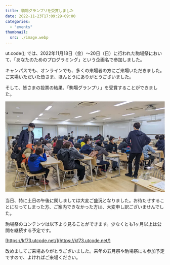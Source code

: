 ```yaml
---
title: 駒場グランプリを受賞しました
date: 2022-11-23T17:09:29+09:00
categories:
  - "events"
thumbnail:
  src: ./image.webp
---
```


ut.code(); では、2022年11月18日（金）〜20日（日）に行われた駒場祭において、「あなたのためのプログラミング」という企画名で参加しました。

キャンパスでも、オンラインでも、多くの来場者の方にご来場いただきました。ご来場いただいた皆さま、ほんとうにありがとうございました。

そして、皆さまの投票の結果、「駒場グランプリ」を受賞することができました。

![会場の様子](./room.webp)

当日、特に土日の午後に関しましては大変ご盛況となりました。お待たせすることになってしまった方、ご案内できなかった方は、大変申し訳ございませんでした。

駒場祭のコンテンツは以下より見ることができます。少なくとも1ヶ月以上は公開を継続する予定です。

[https://kf73.utcode.net/](https://kf73.utcode.net/)

改めましてご来場ありがとうございました。来年の五月祭や駒場祭にも参加予定ですので、よければご来場ください。
